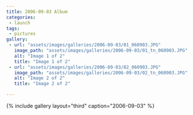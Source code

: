 ```yaml
---
title: 2006-09-03 Album
categories:
 - launch
tags:
 - pictures
gallery:
 - url: "assets/images/galleries/2006-09-03/01_060903.JPG"
   image_path: "assets/images/galleries/2006-09-03/01_tn_060903.JPG"
   alt: "Image 1 of 2"
   title: "Image 1 of 2"
 - url: "assets/images/galleries/2006-09-03/02_060903.JPG"
   image_path: "assets/images/galleries/2006-09-03/02_tn_060903.JPG"
   alt: "Image 2 of 2"
   title: "Image 2 of 2"

---
```


{% include gallery layout="third" caption="2006-09-03" %}
